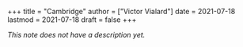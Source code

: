 +++
title = "Cambridge"
author = ["Victor Vialard"]
date = 2021-07-18
lastmod = 2021-07-18
draft = false
+++

_This note does not have a description yet._
